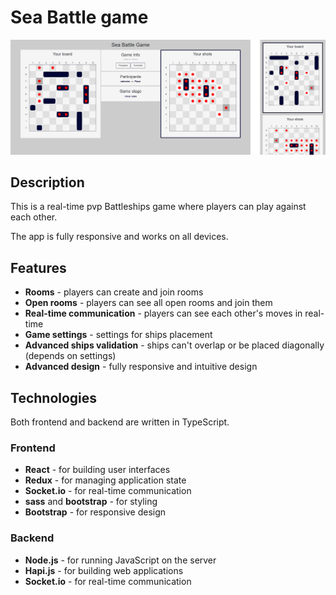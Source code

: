 # Sea Battle game

![game preview](https://github.com/atakowiec/atakowiec/blob/main/assets/sea-battle/game.png)

## Description
This is a real-time pvp Battleships game where players can play against each other.

The app is fully responsive and works on all devices.

## Features
- **Rooms** - players can create and join rooms
- **Open rooms** - players can see all open rooms and join them
- **Real-time communication** - players can see each other's moves in real-time
- **Game settings** - settings for ships placement
- **Advanced ships validation** - ships can't overlap or be placed diagonally (depends on settings)
- **Advanced design** - fully responsive and intuitive design

## Technologies

Both frontend and backend are written in TypeScript.

### Frontend
- **React** - for building user interfaces
- **Redux** - for managing application state
- **Socket.io** - for real-time communication
- **sass** and **bootstrap** - for styling
- **Bootstrap** - for responsive design

### Backend
- **Node.js** - for running JavaScript on the server
- **Hapi.js** - for building web applications
- **Socket.io** - for real-time communication
